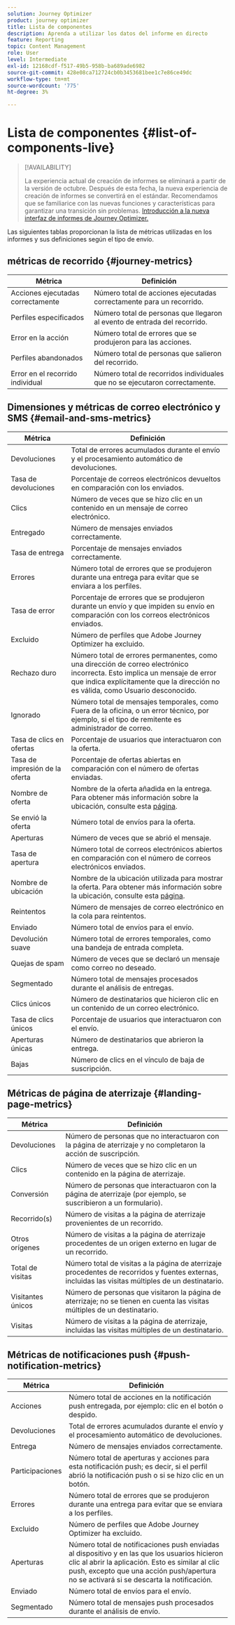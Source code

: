 ```yaml
---
solution: Journey Optimizer
product: journey optimizer
title: Lista de componentes
description: Aprenda a utilizar los datos del informe en directo
feature: Reporting
topic: Content Management
role: User
level: Intermediate
exl-id: 12168cdf-f517-49b5-958b-ba689ade6982
source-git-commit: 428e08ca712724cb0b3453681bee1c7e86ce49dc
workflow-type: tm+mt
source-wordcount: '775'
ht-degree: 3%

---
```


# Lista de componentes {#list-of-components-live}

>[!AVAILABILITY]
>
>La experiencia actual de creación de informes se eliminará a partir de la versión de octubre. Después de esta fecha, la nueva experiencia de creación de informes se convertirá en el estándar. Recomendamos que se familiarice con las nuevas funciones y características para garantizar una transición sin problemas. [Introducción a la nueva interfaz de informes de Journey Optimizer.](report-gs-cja.md)

Las siguientes tablas proporcionan la lista de métricas utilizadas en los informes y sus definiciones según el tipo de envío.

## métricas de recorrido {#journey-metrics}

<table> 
 <thead> 
  <tr> 
   <th> Métrica <br/> </th> 
   <th> Definición <br/> </th> 
</tr>
 </thead> 
 <tbody> 
  <tr> 
   <td>Acciones ejecutadas correctamente<br/> </td> 
   <td> Número total de acciones ejecutadas correctamente para un recorrido.<br/> </td> 
</tr> 
  <tr> 
   <td> Perfiles especificados<br/> </td> 
   <td> Número total de personas que llegaron al evento de entrada del recorrido.<br/> </td> 
</tr>
  <tr> 
   <td> Error en la acción <br/> </td> 
   <td>Número total de errores que se produjeron para las acciones.<br/> </td> 
</tr> 
  <tr> 
   <td> Perfiles abandonados<br/> </td> 
   <td> Número total de personas que salieron del recorrido.<br/> </td> 
</tr> 
  <tr> 
   <td> Error en el recorrido individual <br/> </td> 
   <td> Número total de recorridos individuales que no se ejecutaron correctamente.<br/> </td> 
</tr> 
 </tbody> 
</table>

## Dimensiones y métricas de correo electrónico y SMS {#email-and-sms-metrics}

<table> 
 <thead> 
  <tr> 
   <th> Métrica <br/> </th> 
   <th> Definición <br/> </th> 
</tr>
 </thead> 
 <tbody>
  <tr> 
   <td> Devoluciones<br/> </td> 
   <td> Total de errores acumulados durante el envío y el procesamiento automático de devoluciones.<br/> </td> 
</tr> 
  <tr> 
   <td> Tasa de devoluciones<br/> </td> 
   <td> Porcentaje de correos electrónicos devueltos en comparación con los enviados.<br/> </td> 
</tr>
  <tr> 
   <td> Clics<br/> </td> 
   <td> Número de veces que se hizo clic en un contenido en un mensaje de correo electrónico.<br/> </td> 
</tr> 
  <tr> 
   <td> Entregado <br/> </td> 
   <td> Número de mensajes enviados correctamente.<br/></td> 
</tr> 
  <tr> 
   <td> Tasa de entrega<br/> </td> 
   <td> Porcentaje de mensajes enviados correctamente.<br/> </td> 
</tr>
  <tr> 
   <td> Errores<br/> </td> 
   <td> Número total de errores que se produjeron durante una entrega para evitar que se enviara a los perfiles.<br/> </td> 
</tr> 
  <tr> 
   <td> Tasa de error <br/> </td> 
   <td> Porcentaje de errores que se produjeron durante un envío y que impiden su envío en comparación con los correos electrónicos enviados.<br/> </td> 
</tr>
  <tr> 
   <td> Excluido<br/> </td> 
   <td> Número de perfiles que Adobe Journey Optimizer ha excluido.<br/> </td> 
</tr>
  <tr> 
   <td> Rechazo duro<br/> </td> 
   <td> Número total de errores permanentes, como una dirección de correo electrónico incorrecta. Esto implica un mensaje de error que indica explícitamente que la dirección no es válida, como Usuario desconocido.<br/> </td>
</tr>
  <tr> 
   <td> Ignorado<br/> </td> 
   <td> Número total de mensajes temporales, como Fuera de la oficina, o un error técnico, por ejemplo, si el tipo de remitente es administrador de correo.<br/> </td> 
</tr>
   <tr> 
   <td>Tasa de clics en ofertas<br/> </td> 
   <td>Porcentaje de usuarios que interactuaron con la oferta.<br/> </td> 
</tr>
   <tr> 
   <td>Tasa de impresión de la oferta<br/> </td> 
   <td>Porcentaje de ofertas abiertas en comparación con el número de ofertas enviadas.<br/> </td> 
</tr>
   <tr> 
   <td>Nombre de oferta<br/> </td> 
   <td> Nombre de la oferta añadida en la entrega. Para obtener más información sobre la ubicación, consulte esta <a href="../offers/offer-library/creating-personalized-offers.md">página</a>.<br/> </td> 
</tr>
   <tr> 
   <td>Se envió la oferta<br/> </td> 
   <td>Número total de envíos para la oferta.<br/> </td> 
</tr> 
  <tr>
   <td>Aperturas<br/> </td> 
   <td> Número de veces que se abrió el mensaje.<br/> </td> 
</tr> 
  <tr> 
   <td> Tasa de apertura<br/> </td> 
   <td> Número total de correos electrónicos abiertos en comparación con el número de correos electrónicos enviados.<br/> </td> 
</tr>
  <tr> 
   <td>Nombre de ubicación<br/> </td> 
   <td> Nombre de la ubicación utilizada para mostrar la oferta. Para obtener más información sobre la ubicación, consulte esta <a href="../offers/offer-library/creating-placements.md">página</a>. </td> 
</tr> 
  <tr> 
   <td> Reintentos<br/> </td> 
   <td> Número de mensajes de correo electrónico en la cola para reintentos.<br/> </td> 
</tr> 
  <tr> 
   <td> Enviado<br/> </td> 
   <td> Número total de envíos para el envío.<br/> </td> 
</tr>
  <tr> 
   <td> Devolución suave<br/> </td> 
   <td> Número total de errores temporales, como una bandeja de entrada completa.<br/> </td> 
</tr>
  <tr> 
   <td> Quejas de spam<br/> </td> 
   <td> Número de veces que se declaró un mensaje como correo no deseado.<br/> </td> 
</tr>
  <tr> 
   <td> Segmentado<br/> </td> 
   <td> Número total de mensajes procesados durante el análisis de entregas.<br/> </td> 
</tr> 
  <tr> 
   <td> Clics únicos<br/> </td> 
   <td> Número de destinatarios que hicieron clic en un contenido de un correo electrónico.<br/> </td> 
</tr> 
  <tr> 
   <td>Tasa de clics únicos<br/> </td> 
   <td> Porcentaje de usuarios que interactuaron con el envío.<br/> </td> 
</tr>
  <tr> 
   <td> Aperturas únicas<br/> </td> 
   <td>Número de destinatarios que abrieron la entrega.<br/> </td> 
</tr> 
  <tr> 
   <td> Bajas<br/> </td> 
   <td> Número de clics en el vínculo de baja de suscripción.<br/> </td> 
</tr> 
 </tbody> 
</table>

## Métricas de página de aterrizaje {#landing-page-metrics}

<table> 
 <thead> 
  <tr> 
   <th> Métrica <br/> </th> 
   <th> Definición <br/> </th> 
</tr>
 </thead> 
 <tbody>
 <tr> 
  <td>Devoluciones<br/> </td> 
   <td>Número de personas que no interactuaron con la página de aterrizaje y no completaron la acción de suscripción.<br/> </td> 
</tr>
 <tr>
  <tr> 
   <td>Clics<br/> </td> 
   <td>Número de veces que se hizo clic en un contenido en la página de aterrizaje.<br/> </td> 
</tr>
<tr>
<td>Conversión<br/> </td> 
   <td>Número de personas que interactuaron con la página de aterrizaje (por ejemplo, se suscribieron a un formulario).<br/> </td> 
</tr>
 <tr> 
   <td>Recorrido(s)<br/> </td> 
   <td>Número de visitas a la página de aterrizaje provenientes de un recorrido.<br/> </td> 
</tr>
 <tr> 
   <td>Otros orígenes<br/> </td> 
   <td>Número de visitas a la página de aterrizaje procedentes de un origen externo en lugar de un recorrido.<br/> </td> 
</tr>
 <tr> 
   <td>Total de visitas<br/> </td> 
   <td> Número total de visitas a la página de aterrizaje procedentes de recorridos y fuentes externas, incluidas las visitas múltiples de un destinatario.<br/> </td> 
</tr>
 <tr> 
   <td>Visitantes únicos<br/> </td> 
   <td>Número de personas que visitaron la página de aterrizaje; no se tienen en cuenta las visitas múltiples de un destinatario.<br/> </td> 
</tr>
 <tr> 
   <td>Visitas<br/> </td> 
   <td>Número de visitas a la página de aterrizaje, incluidas las visitas múltiples de un destinatario.<br/> </td> 
</tr>
 </tbody> 
</table>

## Métricas de notificaciones push {#push-notification-metrics}

<table> 
 <thead> 
  <tr> 
   <th> Métrica <br/> </th> 
   <th> Definición <br/> </th> 
</tr>
 </thead> 
 <tbody>
 <tr> 
   <td>Acciones <br/> </td> 
   <td> Número total de acciones en la notificación push entregada, por ejemplo: clic en el botón o despido.<br/> </td> 
</tr>
  <tr> 
   <td>Devoluciones<br/> </td> 
   <td> Total de errores acumulados durante el envío y el procesamiento automático de devoluciones.<br/> </td> 
</tr> 
  <tr> 
   <td> Entrega<br/> </td> 
   <td> Número de mensajes enviados correctamente.<br/> </td> 
</tr> 
  <tr> 
   <td>Participaciones<br/> </td> 
   <td> Número total de aperturas y acciones para esta notificación push; es decir, si el perfil abrió la notificación push o si se hizo clic en un botón.<br/> </td> 
</tr> 
  <tr> 
   <td> Errores<br/> </td> 
   <td> Número total de errores que se produjeron durante una entrega para evitar que se enviara a los perfiles.<br/> </td> 
</tr>
  <tr> 
   <td> Excluido<br/> </td> 
   <td> Número de perfiles que Adobe Journey Optimizer ha excluido.<br/> </td> 
</tr>
  <tr> 
   <td> Aperturas<br/> </td> 
   <td> Número total de notificaciones push enviadas al dispositivo y en las que los usuarios hicieron clic al abrir la aplicación. Esto es similar al clic push, excepto que una acción push/apertura no se activará si se descarta la notificación.<br/> </td> 
</tr> 
  <tr> 
   <td> Enviado<br/> </td> 
   <td> Número total de envíos para el envío.<br/> </td> 
</tr> 
  <tr> 
   <td> Segmentado<br/> </td> 
   <td> Número total de mensajes push procesados durante el análisis de envío.<br/> </td> 
</tr>  
 </tbody> 
</table>

<!--
## In-app metrics {#inapp-metrics}
<table> 
 <thead> 
  <tr> 
   <th> Metric<br/> </th> 
   <th> Definition<br/> </th> 
</tr>
 </thead> 
 <tbody>
 <tr> 
   <td>Clicks<br/> </td> 
   <td>Total number of recipients who interacted with the buttons included in the In-app message.<br/> </td> 
</tr>
  <tr> 
   <td>Impressions<br/> </td> 
   <td> Total number of In-app messages delivered to all users.<br/> </td>
</tr>
  <tr> 
   <td>Unique impressions<br/> </td> 
   <td>Number of unique users to whom the In-app message was delivered.<br/> </td>
</tr>
 </tbody> 
</table>
-->
